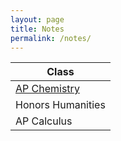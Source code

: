 ```yaml
---
layout: page
title: Notes
permalink: /notes/
---
```


| Class |
|-|
| [AP Chemistry]({{site.baseurl}}/2022/08/26/APchem.html) |
| Honors Humanities |
| AP Calculus |
